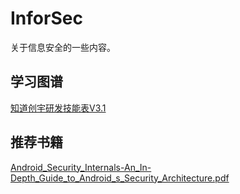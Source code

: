 # InforSec
关于信息安全的一些内容。

学习图谱
---
[知道创宇研发技能表V3.1](https://rd.readthedocs.io/index.html)

## 推荐书籍

[Android_Security_Internals-An_In-Depth_Guide_to_Android_s_Security_Architecture.pdf](src/Android_Security_Internals-An_In-Depth_Guide_to_Android_s_Security_Architecture.pdf)



